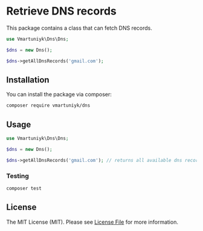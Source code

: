 # Retrieve DNS records

This package contains a class that can fetch DNS records.

```php
use Vmartuniyk\Dns\Dns;

$dns = new Dns();

$dns->getAllDnsRecords('gmail.com'); 

```

## Installation

You can install the package via composer:

```bash
composer require vmartuniyk/dns
```

## Usage


```php
use Vmartuniyk\Dns\Dns;

$dns = new Dns();

$dns->getAllDnsRecords('gmail.com'); // returns all available dns records

```

### Testing

``` bash
composer test
```

## License

The MIT License (MIT). Please see [License File](LICENSE.md) for more information.